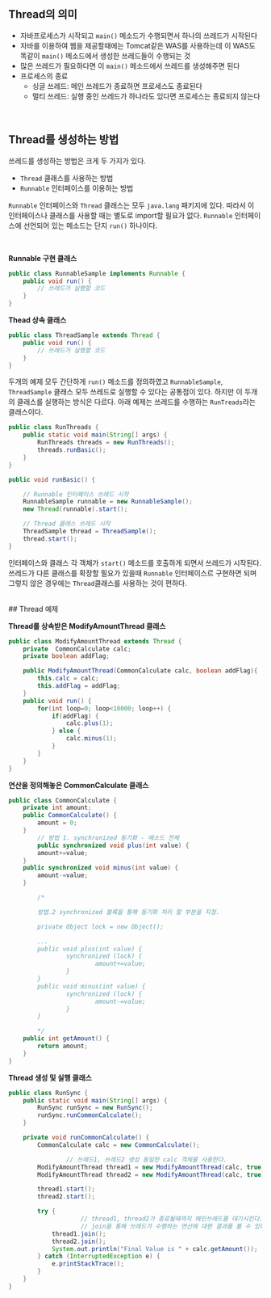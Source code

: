 ## Thread의 의미

- 자바프로세스가 시작되고 `main()` 메소드가 수행되면서 하나의 쓰레드가 시작된다
- 자바를 이용하여 웹을 제공할때에는 Tomcat같은 WAS를 사용하는데 이 WAS도 똑같이 `main()` 메소드에서 생성한 쓰레드들이 수행되는 것
- 많은 쓰레드가 필요하다면 이 `main()` 메소드에서 쓰레드를 생성해주면 된다
- 프로세스의 종료
    - 싱글 쓰레드: 메인 쓰레드가 종료하면 프로세스도 종료된다
    - 멀티 쓰레드: 실행 중인 쓰레드가 하나라도 있다면 프로세스는 종료되지 않는다

<br/>

## Thread를 생성하는 방법

쓰레드를 생성하는 방법은 크게 두 가지가 있다.

- `Thread` 클래스를 사용하는 방법
- `Runnable` 인터페이스를 이용하는 방법

`Runnable` 인터페이스와 `Thread` 클래스는 모두 `java.lang` 패키지에 있다. 따라서 이 인터페이스나 클래스를 사용할 때는 별도로 import할 필요가 없다. `Runnable` 인터페이스에 선언되어 있는 메소드는 단지 `run()` 하나이다.

<br/>

**Runnable 구현 클래스**

```java
public class RunnableSample implements Runnable {
	public void run() {
		// 쓰레드가 실행할 코드
	}
}
```

**Thead 상속 클래스**

```java
public class ThreadSample extends Thread {
	public void run() {
		// 쓰레드가 실행할 코드
	}
}
```

두개의 예제 모두 간단하게 `run()` 메소드를 정의하였고 `RunnableSample`, `ThreadSample` 클래스 모두 쓰레드로 실행할 수 있다는 공통점이 있다. 하지만 이 두개의 클래스를 실행하는 방식은 다르다. 아래 예제는 쓰레드를 수행하는 `RunTreads`라는 클래스이다.

```java
public class RunThreads {
	public static void main(String[] args) {
		RunThreads threads = new RunThreads();
		threads.runBasic();
	}
}

public void runBasic() {

	// Runnable 인터페이스 쓰레드 시작
	RunnableSample runnable = new RunnableSample();
	new Thread(runnable).start();

	// Thread 클래스 쓰레드 시작
	ThreadSample thread = ThreadSample();
	thread.start();
}

```

인터페이스와 클래스 각 객체가 `start()` 메소드를 호출하게 되면서 쓰레드가 시작된다. 쓰레드가 다른 클래스를 확장할 필요가 있을때 `Runnable` 인터페이스르 구현하면 되며 그렇지 않은 경우에는 `Thread`클래스를 사용하는 것이 편하다.

<br/>
## Thread 예제

**Thread를 상속받은 ModifyAmountThread 클래스**

```java
public class ModifyAmountThread extends Thread {
    private  CommonCalculate calc;
    private boolean addFlag;

    public ModifyAmountThread(CommonCalculate calc, boolean addFlag){
        this.calc = calc;
        this.addFlag = addFlag;
    }
    public void run() {
        for(int loop=0; loop<10000; loop++) {
            if(addFlag) {
                calc.plus(1);
            } else {
                calc.minus(1);
            }
        }
    }
}
```

**연산을 정의해놓은 CommonCalculate 클래스**

```java
public class CommonCalculate {
    private int amount;
    public CommonCalculate() {
        amount = 0;
    }
		// 방법 1. synchronized 동기화 - 메소드 전체
		public synchronized void plus(int value) {
        amount+=value;
    }
    public synchronized void minus(int value) {
        amount-=value;
    }

		/*

		방법.2 synchronized 블록을 통해 동기화 처리 할 부분을 지정.

		private Object lock = new Object();

		...
		public void plus(int value) {
				synchronized (lock) {
						amount+=value;
				}
		}
		public void minus(int value) {
				synchronized (lock) {
						amount-=value;
				}
		}

		*/
    public int getAmount() {
        return amount;
    }
}
```

**Thread 생성 및 실행 클래스**

```java
public class RunSync {
    public static void main(String[] args) {
        RunSync runSync = new RunSync();
        runSync.runCommonCalculate();
    }

    private void runCommonCalculate() {
        CommonCalculate calc = new CommonCalculate();

				// 쓰레드1, 쓰레드2 생성 동일한 calc 객체를 사용한다.
        ModifyAmountThread thread1 = new ModifyAmountThread(calc, true);
        ModifyAmountThread thread2 = new ModifyAmountThread(calc, true);

        thread1.start();
        thread2.start();

        try {
					// thread1, thread2가 종료될때까지 메인쓰레드를 대기시킨다.
					// join을 통해 쓰레드가 수행하는 연산에 대한 결과를 볼 수 있다.
            thread1.join();
            thread2.join();
            System.out.println("Final Value is " + calc.getAmount());
        } catch (InterruptedException e) {
            e.printStackTrace();
        }
    }
}
```
